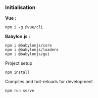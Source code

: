 ### Initialisation
**Vue :** 
```
npm i -g @vue/cli
```
**Babylon.js :**
```
npm i @babylonjs/core 
npm i @babylonjs/loaders
npm i @babylonjs/gui
```
Project setup
```
npm install
```
Compiles and hot-reloads for development
```
npm run serve
```
